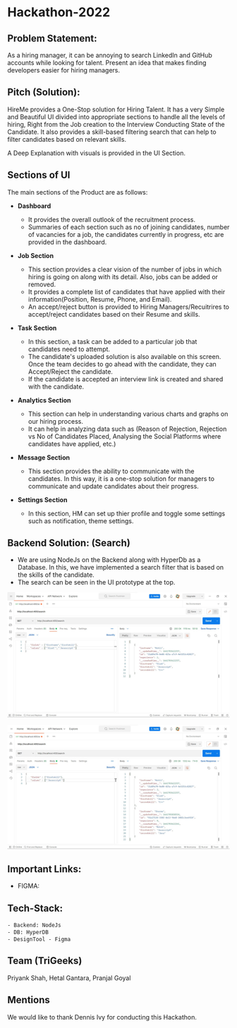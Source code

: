 # Hackathon-2022

## Problem Statement:
As a hiring manager, it can be annoying to search LinkedIn and GitHub accounts while looking for talent. Present an idea that makes finding developers easier for hiring managers.

## Pitch (Solution):
HireMe provides a One-Stop solution for Hiring Talent.
It has a very Simple and Beautiful UI divided into appropriate sections to handle all the levels of hiring, Right from the Job creation to the Interview Conducting State of the Candidate.
It also provides a skill-based filtering search that can help to filter candidates based on relevant skills.

A Deep Explanation with visuals is provided in the UI Section.

## Sections of UI
The main sections of the Product are as follows:
- **Dashboard**
    - It provides the overall outlook of the recruitment process.
    - Summaries of each section such as no of joining candidates, number of vacancies for a job, the candidates currently in progress, etc are provided in the dashboard.
    
- **Job Section**
    - This section provides a clear vision of the number of jobs in which hiring is going on along with its detail. Also, jobs can be added or removed.
    - It provides a complete list of candidates that have applied with their information(Position, Resume, Phone, and Email).
    - An accept/reject button is provided to Hiring Managers/Recuitrires to accept/reject candidates based on their Resume and skills.

- **Task Section**
    - In this section, a task can be added to a particular job that candidates need to attempt.
    - The candidate's uploaded solution is also available on this screen. Once the team decides to go ahead with the candidate, they can Accept/Reject the candidate. 
    - If the candidate is accepted an interview link is created and shared with the candidate.

- **Analytics Section**
    - This section can help in understanding various charts and graphs on our hiring process.
    - It can help in analyzing data such as (Reason of Rejection, Rejection vs No of Candidates Placed, Analysing the Social Platforms where candidates have applied, etc.)

- **Message Section**
    - This section provides the ability to communicate with the candidates. In this way, it is a one-stop solution for managers to communicate and update candidates about their progress.

- **Settings Section**
    - In this section, HM can set up thier profile and toggle some settings such as notification, theme settings.

## Backend Solution: (Search)
- We are using NodeJs on the Backend along with HyperDb as a Database. In this, we have implemented a search filter that is based on the skills of the candidate.
- The search can be seen in the UI prototype at the top.

![Search-Example](https://github.com/priyanks25coder/hackathon2022/blob/main/images/SearchExample.jpg?raw=true)

![Search-Example-2](https://raw.githubusercontent.com/priyanks25coder/hackathon2022/main/images/SearchExample2.jpg?token=GHSAT0AAAAAABXPXPSGFGS2VPUJCUQK7Y7OYYLV6NQ)

## Important Links:

- FIGMA: 

## Tech-Stack:
    - Backend: NodeJs
    - DB: HyperDB
    - DesignTool - Figma

## Team (TriGeeks)
Priyank Shah, Hetal Gantara, Pranjal Goyal

## Mentions
We would like to thank Dennis Ivy for conducting this Hackathon.
